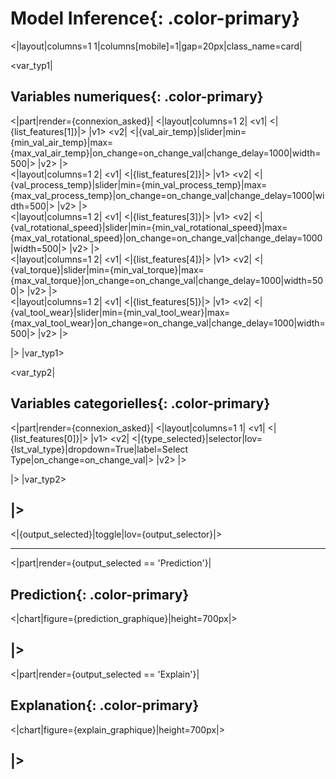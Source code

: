 # Model **Inference**{: .color-primary}


<|layout|columns=1 1|columns[mobile]=1|gap=20px|class_name=card|

<var_typ1|
## **Variables numeriques**{: .color-primary}
<|part|render={connexion_asked}|
<|layout|columns=1 2|
<v1|
<|{list_features[1]}|>
|v1>
<v2|
<|{val_air_temp}|slider|min={min_val_air_temp}|max={max_val_air_temp}|on_change=on_change_val|change_delay=1000|width=500|>
|v2>
|>
<br/>
<|layout|columns=1 2|
<v1|
<|{list_features[2]}|>
|v1>
<v2|
<|{val_process_temp}|slider|min={min_val_process_temp}|max={max_val_process_temp}|on_change=on_change_val|change_delay=1000|width=500|>
|v2>
|>
<br/>
<|layout|columns=1 2|
<v1|
<|{list_features[3]}|>
|v1>
<v2|
<|{val_rotational_speed}|slider|min={min_val_rotational_speed}|max={max_val_rotational_speed}|on_change=on_change_val|change_delay=1000|width=500|>
|v2>
|>
<br/>
<|layout|columns=1 2|
<v1|
<|{list_features[4]}|>
|v1>
<v2|
<|{val_torque}|slider|min={min_val_torque}|max={max_val_torque}|on_change=on_change_val|change_delay=1000|width=500|>
|v2>
|>
<br/>
<|layout|columns=1 2|
<v1|
<|{list_features[5]}|>
|v1>
<v2|
<|{val_tool_wear}|slider|min={min_val_tool_wear}|max={max_val_tool_wear}|on_change=on_change_val|change_delay=1000|width=500|>
|v2>
|>

|>
|var_typ1>

<var_typ2|
## **Variables categorielles**{: .color-primary}
<|part|render={connexion_asked}|
<|layout|columns=1 1|
<v1|
<|{list_features[0]}|>
|v1>
<v2|
<|{type_selected}|selector|lov={lst_val_type}|dropdown=True|label=Select Type|on_change=on_change_val|>
|v2>
|>

|>
|var_typ2>

|>
---
<|{output_selected}|toggle|lov={output_selector}|>

---
<|part|render={output_selected == 'Prediction'}|
## **Prediction**{: .color-primary}
<|chart|figure={prediction_graphique}|height=700px|>

|>
---
<|part|render={output_selected == 'Explain'}|
## **Explanation**{: .color-primary}
<|chart|figure={explain_graphique}|height=700px|>

|>
---


